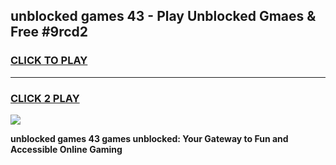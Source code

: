 
## unblocked games 43 - Play Unblocked Gmaes & Free #9rcd2
<h3>
<a href="https://premium.freeplayer.one?title=unblocked_games_43&ref=03M">CLICK TO PLAY</a></h3>
<hr>

<h3>
<a href="https://premium.freeplayer.one?title=unblocked_games_43&ref=03M">CLICK 2 PLAY</a>
  
</h3>

<a href="https://premium.freeplayer.one?title=unblocked_games_43&ref=03M"><img src="https://clearcache.store/games.png"></a>


**unblocked games 43 games unblocked: Your Gateway to Fun and Accessible Online Gaming**
